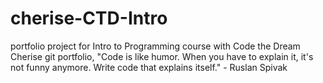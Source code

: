 # cherise-CTD-Intro
portfolio project for Intro to Programming course with Code the Dream
Cherise git portfolio, 
"Code is like humor. When you have to explain it, it's not funny anymore. Write code that explains itself." - Ruslan Spivak